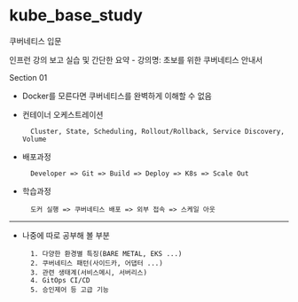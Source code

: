 # kube_base_study

쿠버네티스 입문

인프런 강의 보고 실습 및 간단한 요약 - 강의명: 초보를 위한 쿠버네티스 안내서

Section 01

- Docker를 모른다면 쿠버네티스를 완벽하게 이해할 수 없음

- 컨테이너 오케스트레이션

        Cluster, State, Scheduling, Rollout/Rollback, Service Discovery, Volume

- 배포과정

        Developer => Git => Build => Deploy => K8s => Scale Out

- 학습과정

        도커 실행 => 쿠버네티스 배포 => 외부 접속 => 스케일 아웃

---

- 나중에 따로 공부해 볼 부분

        1. 다양한 환경별 특징(BARE METAL, EKS ...)
        2. 쿠버네티스 패턴(사이드카, 어댑터 ...)
        3. 관련 생태계(서비스메시, 서버리스)
        4. GitOps CI/CD
        5. 승인제어 등 고급 기능
